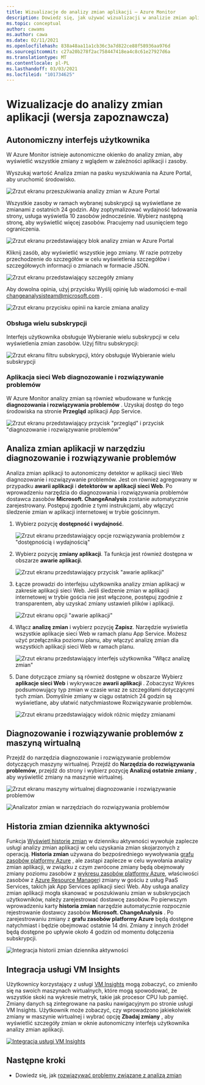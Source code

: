 ```yaml
---
title: Wizualizacje do analizy zmian aplikacji — Azure Monitor
description: Dowiedz się, jak używać wizualizacji w analizie zmian aplikacji w Azure Monitor.
ms.topic: conceptual
author: cawams
ms.author: cawa
ms.date: 02/11/2021
ms.openlocfilehash: 838a48aa11a1cb36c3a7d822ce88f58936aa976d
ms.sourcegitcommit: c27a20b278f2ac758447418ea4c8c61e27927d6a
ms.translationtype: MT
ms.contentlocale: pl-PL
ms.lasthandoff: 03/03/2021
ms.locfileid: "101734625"
---
```

# <a name="visualizations-for-application-change-analysis-preview"></a>Wizualizacje do analizy zmian aplikacji (wersja zapoznawcza)

## <a name="standalone-ui"></a>Autonomiczny interfejs użytkownika

W Azure Monitor istnieje autonomiczne okienko do analizy zmian, aby wyświetlić wszystkie zmiany z wglądem w zależności aplikacji i zasoby.

Wyszukaj wartość Analiza zmian na pasku wyszukiwania na Azure Portal, aby uruchomić środowisko.

![Zrzut ekranu przeszukiwania analizy zmian w Azure Portal](./media/change-analysis/search-change-analysis.png)

Wszystkie zasoby w ramach wybranej subskrypcji są wyświetlane ze zmianami z ostatnich 24 godzin. Aby zoptymalizować wydajność ładowania strony, usługa wyświetla 10 zasobów jednocześnie. Wybierz następną stronę, aby wyświetlić więcej zasobów. Pracujemy nad usunięciem tego ograniczenia.

![Zrzut ekranu przedstawiający blok analizy zmian w Azure Portal](./media/change-analysis/change-analysis-standalone-blade.png)

Kliknij zasób, aby wyświetlić wszystkie jego zmiany. W razie potrzeby przechodzenie do szczegółów w celu wyświetlenia szczegółów i szczegółowych informacji o zmianach w formacie JSON.

![Zrzut ekranu przedstawiający szczegóły zmiany](./media/change-analysis/change-details.png)

Aby dowolna opinia, użyj przycisku Wyślij opinię lub wiadomości e-mail changeanalysisteam@microsoft.com .

![Zrzut ekranu przycisku opinii na karcie zmiana analizy](./media/change-analysis/change-analysis-feedback.png)

### <a name="multiple-subscription-support"></a>Obsługa wielu subskrypcji

Interfejs użytkownika obsługuje Wybieranie wielu subskrypcji w celu wyświetlenia zmian zasobów. Użyj filtru subskrypcji:

![Zrzut ekranu filtru subskrypcji, który obsługuje Wybieranie wielu subskrypcji](./media/change-analysis/multiple-subscriptions-support.png)

### <a name="web-app-diagnose-and-solve-problems"></a>Aplikacja sieci Web diagnozowanie i rozwiązywanie problemów

W Azure Monitor analizy zmian są również wbudowane w funkcję **diagnozowania i rozwiązywania problemów** . Uzyskaj dostęp do tego środowiska na stronie **Przegląd** aplikacji App Service.

![Zrzut ekranu przedstawiający przycisk "przegląd" i przycisk "diagnozowanie i rozwiązywanie problemów"](./media/change-analysis/change-analysis.png)

## <a name="application-change-analysis-in-the-diagnose-and-solve-problems-tool"></a>Analiza zmian aplikacji w narzędziu diagnozowanie i rozwiązywanie problemów

Analiza zmian aplikacji to autonomiczny detektor w aplikacji sieci Web diagnozowanie i rozwiązywanie problemów. Jest on również agregowany w przypadku **awarii aplikacji** i **detektorów w aplikacji sieci Web**. Po wprowadzeniu narzędzia do diagnozowania i rozwiązywania problemów dostawca zasobów **Microsoft. ChangeAnalysis** zostanie automatycznie zarejestrowany. Postępuj zgodnie z tymi instrukcjami, aby włączyć śledzenie zmian w aplikacji internetowej w trybie gościnnym.

1. Wybierz pozycję **dostępność i wydajność**.

    ![Zrzut ekranu przedstawiający opcje rozwiązywania problemów z "dostępnością i wydajnością"](./media/change-analysis/availability-and-performance.png)

2. Wybierz pozycję **zmiany aplikacji**. Ta funkcja jest również dostępna w obszarze **awarie aplikacji**.

   ![Zrzut ekranu przedstawiający przycisk "awarie aplikacji"](./media/change-analysis/application-changes.png)

3. Łącze prowadzi do interfejsu użytkownika analizy zmian aplikacji w zakresie aplikacji sieci Web. Jeśli śledzenie zmian w aplikacji internetowej w trybie gościa nie jest włączone, postępuj zgodnie z transparentem, aby uzyskać zmiany ustawień plików i aplikacji.

   ![Zrzut ekranu opcji "awarie aplikacji"](./media/change-analysis/enable-changeanalysis.png)

4. Włącz **analizę zmian** i wybierz pozycję **Zapisz**. Narzędzie wyświetla wszystkie aplikacje sieci Web w ramach planu App Service. Możesz użyć przełącznika poziomu planu, aby włączyć analizę zmian dla wszystkich aplikacji sieci Web w ramach planu.

    ![Zrzut ekranu przedstawiający interfejs użytkownika "Włącz analizę zmian"](./media/change-analysis/change-analysis-on.png)

5. Dane dotyczące zmiany są również dostępne w obszarze Wybierz **aplikacje sieci Web** i wykrywacze **awarii aplikacji** . Zobaczysz Wykres podsumowujący typ zmian w czasie wraz ze szczegółami dotyczącymi tych zmian. Domyślnie zmiany w ciągu ostatnich 24 godzin są wyświetlane, aby ułatwić natychmiastowe Rozwiązywanie problemów.

     ![Zrzut ekranu przedstawiający widok różnic między zmianami](./media/change-analysis/change-view.png)

## <a name="virtual-machine-diagnose-and-solve-problems"></a>Diagnozowanie i rozwiązywanie problemów z maszyną wirtualną

Przejdź do narzędzia diagnozowanie i rozwiązywanie problemów dotyczących maszyny wirtualnej.  Przejdź do **Narzędzia do rozwiązywania problemów**, przejdź do strony i wybierz pozycję **Analizuj ostatnie zmiany** , aby wyświetlić zmiany na maszynie wirtualnej.

![Zrzut ekranu maszyny wirtualnej diagnozowanie i rozwiązywanie problemów](./media/change-analysis/vm-dnsp-troubleshootingtools.png)

![Analizator zmian w narzędziach do rozwiązywania problemów](./media/change-analysis/analyze-recent-changes.png)

## <a name="activity-log-change-history"></a>Historia zmian dziennika aktywności

Funkcja [Wyświetl historię zmian](../essentials/activity-log.md#view-change-history) w dzienniku aktywności wywołuje zaplecze usługi analizy zmian aplikacji w celu uzyskania zmian skojarzonych z operacją. **Historia zmian** używana do bezpośredniego wywoływania [grafu zasobów platformy Azure](../../governance/resource-graph/overview.md) , ale zastąpi zaplecze w celu wywołania analizy zmian aplikacji, w związku z czym zwrócone zmiany będą obejmowały zmiany poziomu zasobów z [wykresu zasobów platformy Azure](../../governance/resource-graph/overview.md), właściwości zasobów z [Azure Resource Manager](../../azure-resource-manager/management/overview.md)i zmiany w gościu z usług PaaS Services, takich jak App Services aplikacji sieci Web. Aby usługa analizy zmian aplikacji mogła skanować w poszukiwaniu zmian w subskrypcjach użytkowników, należy zarejestrować dostawcę zasobów. Po pierwszym wprowadzeniu karty **historia zmian** narzędzie automatycznie rozpocznie rejestrowanie dostawcy zasobów **Microsoft. ChangeAnalysis** . Po zarejestrowaniu zmiany z **grafu zasobów platformy Azure** będą dostępne natychmiast i będzie obejmować ostatnie 14 dni. Zmiany z innych źródeł będą dostępne po upływie około 4 godzin od momentu dołączenia subskrypcji.

![Integracja historii zmian dziennika aktywności](./media/change-analysis/activity-log-change-history.png)

## <a name="vm-insights-integration"></a>Integracja usługi VM Insights

Użytkownicy korzystający z usługi [VM Insights](../vm/vminsights-overview.md) mogą zobaczyć, co zmieniło się na swoich maszynach wirtualnych, które mogą spowodować, że wszystkie skoki na wykresie metryk, takie jak procesor CPU lub pamięć. Zmiany danych są zintegrowane na pasku nawigacyjnym po stronie usługi VM Insights. Użytkownik może zobaczyć, czy wprowadzono jakiekolwiek zmiany w maszynie wirtualnej i wybrać opcję **Zbadaj zmiany** , aby wyświetlić szczegóły zmian w oknie autonomiczny interfejs użytkownika analizy zmian aplikacji.

[![Integracja usługi VM Insights](./media/change-analysis/vm-insights.png)](./media/change-analysis/vm-insights.png#lightbox)

## <a name="next-steps"></a>Następne kroki

- Dowiedz się, jak [rozwiązywać problemy związane z analizą zmian](change-analysis-troubleshoot.md)